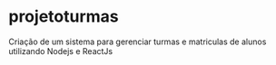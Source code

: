 # projetoturmas
Criação de um sistema para gerenciar turmas e matriculas de alunos utilizando Nodejs e ReactJs
